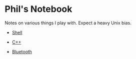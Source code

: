 # Phil's Notebook
Notes on various things I play with. Expect a heavy Unix bias.

- [Shell](/sh)
- [C++](/C++)

- [Bluetooth](/Bluetooth)
